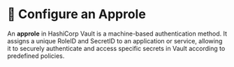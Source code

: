 # 🤖 Configure an Approle

An **approle** in HashiCorp Vault is a machine-based authentication method. It assigns a unique RoleID and SecretID to an application or service, allowing it to securely authenticate and access specific secrets in Vault according to predefined policies.